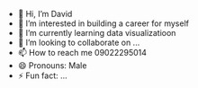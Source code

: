 - 👋 Hi, I’m David
- 👀 I’m interested in building a career for myself
- 🌱 I’m currently learning data visualizatioon
- 💞️ I’m looking to collaborate on ...
- 📫 How to reach me 09022295014
- 😄 Pronouns: Male
- ⚡ Fun fact: ...

<!---
Dharklite/Dharklite is a ✨ special ✨ repository because its `README.md` (this file) appears on your GitHub profile.
You can click the Preview link to take a look at your changes.
--->
